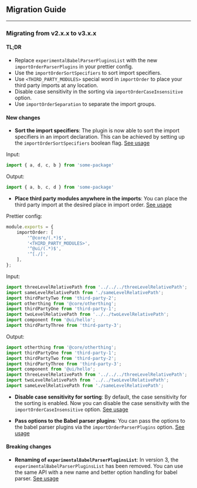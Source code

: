 ## Migration Guide

---

### Migrating from v2.x.x to v3.x.x

#### TL;DR

- Replace `experimentalBabelParserPluginsList` with the new `importOrderParserPlugins` in your prettier config.
- Use the `importOrderSortSpecifiers` to sort import specifiers.
- Use `<THIRD_PARTY_MODULES>` special word in `importOrder` to place your third party imports at any location.
- Disable case sensitivity in the sorting via `importOrderCaseInsensitive` option.
- Use `importOrderSeparation` to separate the import groups.

#### New changes

- **Sort the import specifiers**:
  The plugin is now able to sort the import specifiers in an import declaration.
  This can be achieved by setting up the `importOrderSortSpecifiers` boolean flag.
  [See usage](../README.md#importordersortspecifiers)

Input:

```ts
import { a, d, c, b } from 'some-package'
```

Output:

```ts
import { a, b, c, d } from 'some-package'
```

- **Place third party modules anywhere in the imports**:
  You can place the third party import at the desired place in import order. [See usage](../README.md#importorderseparation)

Prettier config:

```ts
module.exports = {
    importOrder: [
        '^@core/(.*)$',
        '<THIRD_PARTY_MODULES>',
        '^@ui/(.*)$',
        '^[./]',
    ],
};
```

Input:

```ts
import threeLevelRelativePath from '../../../threeLevelRelativePath';
import sameLevelRelativePath from './sameLevelRelativePath';
import thirdPartyTwo from 'third-party-2';
import otherthing from '@core/otherthing';
import thirdPartyOne from 'third-party-1';
import twoLevelRelativePath from '../../twoLevelRelativePath';
import component from '@ui/hello';
import thirdPartyThree from 'third-party-3';
```

Output:

```ts
import otherthing from '@core/otherthing';
import thirdPartyOne from 'third-party-1';
import thirdPartyTwo from 'third-party-2';
import thirdPartyThree from 'third-party-3';
import component from '@ui/hello';
import threeLevelRelativePath from '../../../threeLevelRelativePath';
import twoLevelRelativePath from '../../twoLevelRelativePath';
import sameLevelRelativePath from './sameLevelRelativePath';
```

- **Disable case sensitivity for sorting**:
  By default, the case sensitivity for the sorting is enabled. Now you can disable
  the case sensitivity with the `importOrderCaseInsensitive` option. [See usage](../README.md#importordercaseinsensitive)

- **Pass options to the Babel parser plugins**:
  You can pass the options to the babel parser plugins via the `importOrderParserPlugins` option. [See usage](../README.md#importorderparserplugins)

#### Breaking changes

- **Renaming of `experimentalBabelParserPluginsList`**:
  In version 3, the `experimentalBabelParserPluginsList` has been removed. You can
  use the same API with a new name and better option handling for babel parser. [See usage](../README.md#importorderparserplugins)
